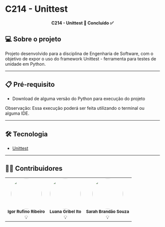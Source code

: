 # C214 - Unittest

<h4 align="center"> 
	 C214 - Unittest 🚀 Concluído ✅
</h4>


## 💻 Sobre o projeto 

  Projeto desenvolvido para a disciplina de Engenharia de Software, com o objetivo de expor o uso do framework Unittest - ferramenta para testes de unidade em Python.
  

 ---
 
 ## 📋 Pré-requisito

- Download de alguma versão do Python para execução do projeto

Observação: Essa execução poderá ser feita utilizando o terminal ou alguma IDE.

---
 
 ## 🛠 Tecnologia

* [Unittest](https://docs.python.org/3/library/unittest.html)

---


## 👨‍💻 Contribuidores

  <table>
  <tr>
  <td align="center"><img style="border-radius: 50%;" src="https://avatars.githubusercontent.com/u/40177904?v=4" width="100px;" alt=""/><br /><sub><b>Igor Rufino Ribeiro</b></sub><br />💡</td>

  <td align="center"><img style="border-radius: 50%;" src="https://avatars.githubusercontent.com/u/76191273?v=4" width="100px;" alt=""/><br /><sub><b>Luana Gribel Ito</b></sub><br />💡</td>
  
  <td align="center"><img style="border-radius: 50%;" src="https://avatars.githubusercontent.com/u/72148078?v=4" width="100px;" alt=""/><br /><sub><b>Sarah Brandão Souza</b></sub><br />💡</td>

</tr>
<table>
